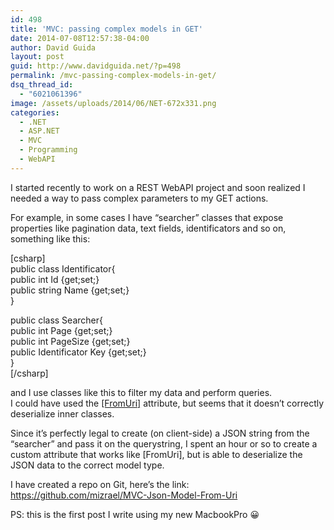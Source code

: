 ```yaml
---
id: 498
title: 'MVC: passing complex models in GET'
date: 2014-07-08T12:57:38-04:00
author: David Guida
layout: post
guid: http://www.davidguida.net/?p=498
permalink: /mvc-passing-complex-models-in-get/
dsq_thread_id:
  - "6021061396"
image: /assets/uploads/2014/06/NET-672x331.png
categories:
  - .NET
  - ASP.NET
  - MVC
  - Programming
  - WebAPI
---
```

I started recently to work on a REST WebAPI project and soon realized I needed a way to pass complex parameters to my GET actions.

For example, in some cases I have &#8220;searcher&#8221; classes that expose properties like pagination data, text fields, identificators and so on, something like this:

[csharp]  
public class Identificator{  
public int Id {get;set;}  
public string Name {get;set;}  
}

public class Searcher{  
public int Page {get;set;}  
public int PageSize {get;set;}  
public Identificator Key {get;set;}  
}  
[/csharp]

and I use classes like this to filter my data and perform queries.  
I could have used the <a title="FromUriAttribute" href="http://msdn.microsoft.com/en-us/library/system.web.http.fromuriattribute(v=vs.118).aspx" target="_blank">[FromUri]</a> attribute, but seems that it doesn&#8217;t correctly deserialize inner classes.

Since it&#8217;s perfectly legal to create (on client-side) a JSON string from the &#8220;searcher&#8221; and pass it on the querystring, I spent an hour or so to create a custom attribute that works like [FromUri], but is able to deserialize the JSON data to the correct model type.

I have created a repo on Git, here&#8217;s the link: <a title="MVC-Json-Model-From-Uri" href="https://github.com/mizrael/MVC-Json-Model-From-Uri" target="_blank">https://github.com/mizrael/MVC-Json-Model-From-Uri</a>

PS: this is the first post I write using my new MacbookPro 😀

<div class="post-details-footer-widgets">
</div>